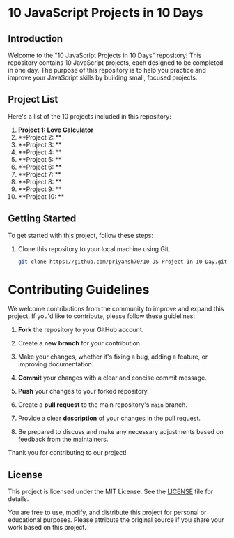 # 10 JavaScript Projects in 10 Days

## Introduction

Welcome to the "10 JavaScript Projects in 10 Days" repository! This repository contains 10 JavaScript projects, each designed to be completed in one day. The purpose of this repository is to help you practice and improve your JavaScript skills by building small, focused projects.

## Project List

Here's a list of the 10 projects included in this repository:

1. **Project 1: Love Calculator**
2. **Project 2: **
3. **Project 3:  **
4. **Project 4:  **
5. **Project 5:  **
6. **Project 6: **
7. **Project 7:  **
8. **Project 8:  **
9. **Project 9:  **
10. **Project 10:  **

## Getting Started

To get started with this project, follow these steps:

1. Clone this repository to your local machine using Git.

   ```bash
   git clone https://github.com/priyansh70/10-JS-Project-In-10-Day.git


# Contributing Guidelines

We welcome contributions from the community to improve and expand this project. If you'd like to contribute, please follow these guidelines:

1. **Fork** the repository to your GitHub account.

2. Create a **new branch** for your contribution.

3. Make your changes, whether it's fixing a bug, adding a feature, or improving documentation.

4. **Commit** your changes with a clear and concise commit message.

5. **Push** your changes to your forked repository.

6. Create a **pull request** to the main repository's `main` branch.

7. Provide a clear **description** of your changes in the pull request.

8. Be prepared to discuss and make any necessary adjustments based on feedback from the maintainers.

Thank you for contributing to our project!


## License

This project is licensed under the MIT License. See the [LICENSE](LICENSE) file for details.

You are free to use, modify, and distribute this project for personal or educational purposes. Please attribute the original source if you share your work based on this project.
